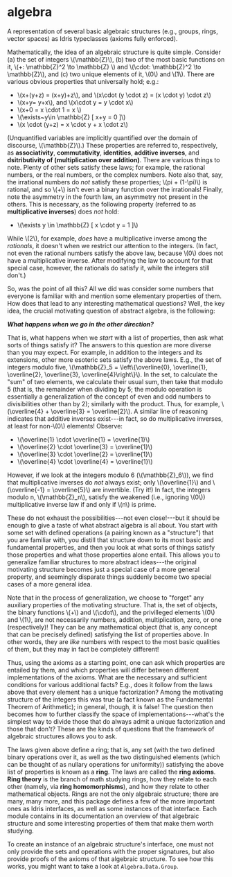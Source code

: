 # algebra

A representation of several basic algebraic structures (e.g., groups, rings, vector spaces) as Idris typeclasses (axioms fully enforced).

Mathematically, the idea of an algebraic structure is quite simple. Consider
(a) the set of integers \\(\mathbb{Z}\\), (b) two of the most basic functions
on it, \\(+: \mathbb{Z}^2 \to \mathbb{Z} \\) and \\(\cdot: \mathbb{Z}^2 \to
\mathbb{Z}\\), and (c) two unique elements of it, \\(0\\) and \\(1\\). There
are various obvious properties that universally hold; e.g.:

* \\(x+(y+z) = (x+y)+z\\), and \\(x\cdot (y \cdot z) = (x \cdot y) \cdot z\\)
* \\(x+y= y+x\\), and \\(x\cdot y = y \cdot x\\)
* \\(x+0 = x \cdot 1 = x \\)
* \\(\exists~y\in \mathbb{Z} [ x+y = 0 ]\\)
* \\(x \cdot (y+z) = x \cdot y + x \cdot z\\)

(Unquantified variables are implicitly quantified over the domain of discourse,
\\(\mathbb{Z}\\).) These properties are referred to, respectively, as
**associativity**, **commutativity**, **identities**, **additive inverses**,
and **dsitributivity of (multiplication over addition)**. There are various
things to note. Plenty of other sets satisfy these laws; for example, the
rational numbers, or the real numbers, or the complex numbers. Note also that,
say, the irrational numbers do *not* satisfy these properties; \\(pi +
(1-\pi)\\) is rational, and so \\(+\\) isn't even a binary function over the
irrationals! Finally, note the asymmetry in the fourth law, an asymmetry not
present in the others. This is necessary, as the following property (referred
to as **multiplicative inverses**) does *not* hold:

* \\(\exists y \in \mathbb{Z} [ x \cdot y = 1 ]\\)

While \\(2\\), for example, *does* have a multiplicative inverse among the
*rationals*, it doesn't when we restrict our attention to the integers. (In
fact, not even the rational numbers satisfy the above law, because \\(0\\) does
not have a multiplicative inverse. After modifying the law to account for that
special case, however, the rationals do satisfy it, while the integers still
don't.)

So, was the point of all this? All we did was consider some numbers that
everyone is familiar with and mention some elementary properties of them. How
does that lead to any interesting mathematical questions? Well, the key idea,
the crucial motivating question of abstract algebra, is the following:

__*What happens when we go in the other direction?*__

That is, what happens when we *start* with a list of properties, then ask what
sorts of things satisfy it? The answers to this question are more diverse than
you may expect. For example, in addition to the integers and its extensions,
other more esoteric sets satisfy the above laws. E.g., the set of integers
modulo five, \\(\mathbb{Z}\_5 = \left\\{\overline{0}, \overline{1},
\overline{2}, \overline{3}, \overline{4}\right\\}\\). In the set, to calculate
the \"sum\" of two elements, we calculate their usual sum, then take that
modulo 5 (that is, the remainder when dividing by 5; the modulo operation is
essentially a generalization of the concept of even and odd numbers to
divisibilities other than by 2); similarly with the product. Thus, for example,
\\(\overline{4} + \overline{3} = \overline{2}\\). A similar line of reasoning
indicates that additive inverses exist\-\--in fact, so do multiplicative
inverses, at least for non-\\(0\\) elements! Observe:

* \\(\overline{1} \cdot \overline{1} = \overline{1}\\)
* \\(\overline{2} \cdot \overline{3} = \overline{1}\\)
* \\(\overline{3} \cdot \overline{2} = \overline{1}\\)
* \\(\overline{4} \cdot \overline{4} = \overline{1}\\)

However, if we look at the integers modulo 6 (\\(\mathbb{Z}\_6\\)), we find
that multiplicative inverses do *not* always exist; only \\(\overline{1}\\) and
\\(\overline\{-1} = \overline{5}\\) are invertible. (Try it!) In fact, the
integers modulo n, \\(\mathbb{Z}\_n\\), satisfy the weakened (i.e., ignoring
\\(0\\)) multiplicative inverse law if and only if \\(n\\) is prime.

These do not exhaust the possibilities\-\--not even close!\-\--but it should be
enough to give a taste of what abstract algebra is all about. You start with
some set with defined operations (a pairing known as a \"structure\") that you
are familiar with, you distill that structure down to its most basic and
fundamental properties, and then you look at what sorts of things satisfy those
properties and what those properties alone entail. This allows you to
generalize familiar structures to more abstract ideas\-\--the original
motivating structure becomes just a special case of a more general property,
and seemingly disparate things suddenly become two special cases of a more
general idea.

Note that in the process of generalization, we choose to \"forget\" any
auxiliary properties of the motivating structure. That is, the set of objects,
the binary functions \\(+\\) and \\(\cdot\\), and the privilleged elements
\\(0\\) and \\(1\\), are not necessarily numbers, addition, multiplication,
zero, or one (respectively)! They can be any mathematical object (that is, any
concept that can be precisely defined) satisfying the list of properties above.
In other words, they are *like* numbers with respect to the most basic
qualities of them, but they may in fact be completely different!

Thus, using the axioms as a starting point, one can ask which properties are
entailed by them, and which properties will differ between different
implementations of the axioms. What are the necessary and sufficient conditions
for various additional facts? E.g., does it follow from the laws above that
every element has a unique factorization? Among the motivating structure of the
integers this was true (a fact known as the Fundamental Theorem of Arithmetic);
in general, though, it is false! The question then becomes how to further
classify the space of implementations\-\--what's the simplest way to divide
those that do always admit a unique factorization and those that don't? These
are the kinds of questions that the framework of algebraic structures allows
you to ask.

The laws given above define a ring; that is, any set (with the two defined
binary operations over it, as well as the two distinguished elements (which can
be thought of as nullary operations for uniformity)) satisfying the above list
of properties is known as a __ring__. The laws are called the __ring axioms__.
__Ring theory__ is the branch of math studying rings, how they relate to each
other (namely, via __ring homomorphisms__), and how they relate to other
mathematical objects. Rings are not the only algebraic structure; there are
many, many more, and this package defines a few of the more important ones as
Idris interfaces, as well as some instances of that interface. Each module
contains in its documentation an overview of that algebraic structure and some
interesting properties of them that make them worth studying.

To create an instance of an algebraic structure's interface, one must not only
provide the sets and operations with the proper signatures, but also provide
proofs of the axioms of that algebraic structure. To see how this works, you
might want to take a look at `Algebra.Data.Group`.

